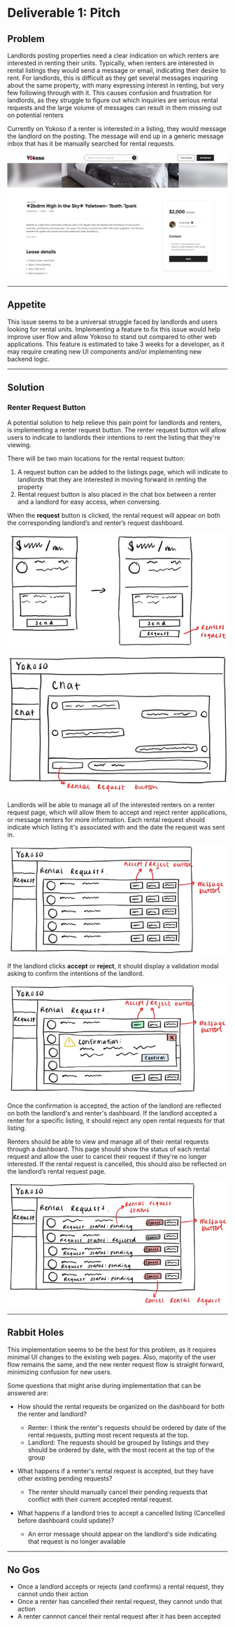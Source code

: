 # Deliverable 1: Pitch

## Problem

Landlords posting properties need a clear indication on which renters are interested in renting their units. Typically, when renters are interested in rental listings they would send a message or email, indicating their desire to rent. For landlords, this is difficult as they get several messages inquiring about the same property, with many expressing interest in renting, but very few following through with it. This causes confusion and frustration for landlords, as they struggle to figure out which inquiries are serious rental requests and the large volume of messages can result in them missing out on potential renters

Currently on Yokoso if a renter is interested in a listing, they would message the landlord on the posting. The message will end up in a generic message inbox that has it be manually searched for rental requests.

![Alt text](image/yokoso-listing.jpg "Yokoso Listing Page")

---

## Appetite

This issue seems to be a universal struggle faced by landlords and users looking for rental units. Implementing a feature to fix this issue would help improve user flow and allow Yokoso to stand out compared to other web applications. This feature is estimated to take 3 weeks for a developer, as it may require creating new UI components and/or implementing new backend logic.

---

## Solution

### Renter Request Button

A potential solution to help relieve this pain point for landlords and renters, is implementing a renter request button. The renter request button will allow users to indicate to landlords their intentions to rent the listing that they're viewing.

There will be two main locations for the rental request button:

1. A request button can be added to the listings page, which will indicate to landlords that they are interested in moving forward in renting the property
2. Rental request button is also placed in the chat box between a renter and a landlord for easy access, when conversing.

When the **request** button is clicked, the rental request will appear on both the corresponding landlord’s and renter’s request dashboard.

![Alt text](image/request-listing-button.jpg "Rental Request Button On Listing")

![Alt text](image/rental-request-chat.jpg "Rental Request Button On Chat")

Landlords will be able to manage all of the interested renters on a renter request page, which will allow them to accept and reject renter applications, or message renters for more information. Each rental request should indicate which listing it's associated with and the date the request was sent in.

![Alt text](image/rental-request-landlord.jpg "Landlord Request Dashboard")

If the landlord clicks **accept** or **reject**, it should display a validation modal asking to confirm the intentions of the landlord.

![Alt text](image/confirmation.jpg "Landlord Request Dashboard")

Once the confirmation is accepted, the action of the landlord are reflected on both the landlord's and renter's dashboard. If the landlord accepted a renter for a specific listing, it should reject any open rental requests for that listing.

Renters should be able to view and manage all of their rental requests through a dashboard. This page should show the status of each rental request and allow the user to cancel their request if they're no longer interested. If the rental request is cancelled, this should also be reflected on the landlord’s rental request page.

![Alt text](image/rental-request-renter.jpg "Renter Request Dashboard")

---

## Rabbit Holes

This implementation seems to be the best for this problem, as it requires minimal UI changes to the existing web pages. Also, majority of the user flow remains the same, and the new renter request flow is straight forward, minimizing confusion for new users.

Some questions that might arise during implementation that can be answered are:

- How should the rental requests be organized on the dashboard for both the renter and landlord?

  - Renter: I think the renter's requests should be ordered by date of the rental requests, putting most recent requests at the top.
  - Landlord: The requests should be grouped by listings and they should be ordered by date, with the most recent at the top of the group

- What happens if a renter's rental request is accepted, but they have other existing pending requests?
  - The renter should manually cancel their pending requests that conflict with their current accepted rental request. 

- What happens if a landlord tries to accept a cancelled listing (Cancelled before dashboard could update)?

  - An error message should appear on the landlord's side indicating that request is no longer available

---

## No Gos

- Once a landlord accepts or rejects (and confirms) a rental request, they cannot undo their action
- Once a renter has cancelled their rental request, they cannot undo that action
- A renter cannnot cancel their rental request after it has been accepted
